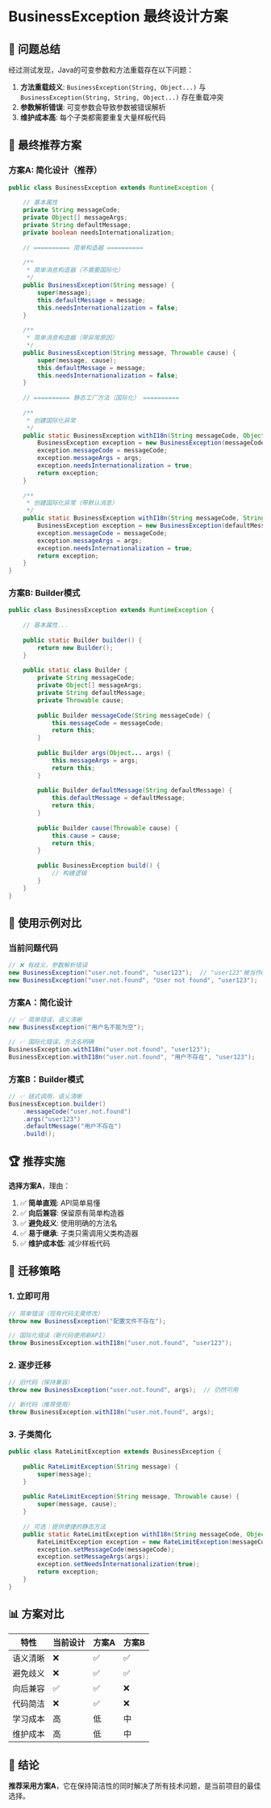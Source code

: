 # BusinessException 最终设计方案

## 🚨 问题总结

经过测试发现，Java的可变参数和方法重载存在以下问题：

1. **方法重载歧义**: `BusinessException(String, Object...)` 与 `BusinessException(String, String, Object...)` 存在重载冲突
2. **参数解析错误**: 可变参数会导致参数被错误解析
3. **维护成本高**: 每个子类都需要重复大量样板代码

## 🎯 最终推荐方案

### 方案A: 简化设计（推荐）

```java
public class BusinessException extends RuntimeException {
    
    // 基本属性
    private String messageCode;
    private Object[] messageArgs;
    private String defaultMessage;
    private boolean needsInternationalization;
    
    // ========== 简单构造器 ==========
    
    /**
     * 简单消息构造器（不需要国际化）
     */
    public BusinessException(String message) {
        super(message);
        this.defaultMessage = message;
        this.needsInternationalization = false;
    }
    
    /**
     * 简单消息构造器（带异常原因）
     */
    public BusinessException(String message, Throwable cause) {
        super(message, cause);
        this.defaultMessage = message;
        this.needsInternationalization = false;
    }
    
    // ========== 静态工厂方法（国际化） ==========
    
    /**
     * 创建国际化异常
     */
    public static BusinessException withI18n(String messageCode, Object... args) {
        BusinessException exception = new BusinessException(messageCode);
        exception.messageCode = messageCode;
        exception.messageArgs = args;
        exception.needsInternationalization = true;
        return exception;
    }
    
    /**
     * 创建国际化异常（带默认消息）
     */
    public static BusinessException withI18n(String messageCode, String defaultMessage, Object... args) {
        BusinessException exception = new BusinessException(defaultMessage);
        exception.messageCode = messageCode;
        exception.messageArgs = args;
        exception.needsInternationalization = true;
        return exception;
    }
}
```

### 方案B: Builder模式

```java
public class BusinessException extends RuntimeException {
    
    // 基本属性...
    
    public static Builder builder() {
        return new Builder();
    }
    
    public static class Builder {
        private String messageCode;
        private Object[] messageArgs;
        private String defaultMessage;
        private Throwable cause;
        
        public Builder messageCode(String messageCode) {
            this.messageCode = messageCode;
            return this;
        }
        
        public Builder args(Object... args) {
            this.messageArgs = args;
            return this;
        }
        
        public Builder defaultMessage(String defaultMessage) {
            this.defaultMessage = defaultMessage;
            return this;
        }
        
        public Builder cause(Throwable cause) {
            this.cause = cause;
            return this;
        }
        
        public BusinessException build() {
            // 构建逻辑
        }
    }
}
```

## 📝 使用示例对比

### 当前问题代码
```java
// ❌ 有歧义，参数解析错误
new BusinessException("user.not.found", "user123");  // "user123"被当作defaultMessage
new BusinessException("user.not.found", "User not found", "user123");  // 正常
```

### 方案A：简化设计
```java
// ✅ 简单错误，语义清晰
new BusinessException("用户名不能为空");

// ✅ 国际化错误，方法名明确
BusinessException.withI18n("user.not.found", "user123");
BusinessException.withI18n("user.not.found", "用户不存在", "user123");
```

### 方案B：Builder模式
```java
// ✅ 链式调用，语义清晰
BusinessException.builder()
    .messageCode("user.not.found")
    .args("user123")
    .defaultMessage("用户不存在")
    .build();
```

## 🏆 推荐实施

**选择方案A**，理由：
1. ✅ **简单直观**: API简单易懂
2. ✅ **向后兼容**: 保留原有简单构造器
3. ✅ **避免歧义**: 使用明确的方法名
4. ✅ **易于继承**: 子类只需调用父类构造器
5. ✅ **维护成本低**: 减少样板代码

## 🔧 迁移策略

### 1. 立即可用
```java
// 简单错误（现有代码无需修改）
throw new BusinessException("配置文件不存在");

// 国际化错误（新代码使用新API）
throw BusinessException.withI18n("user.not.found", "user123");
```

### 2. 逐步迁移
```java
// 旧代码（保持兼容）
throw new BusinessException("user.not.found", args);  // 仍然可用

// 新代码（推荐使用）
throw BusinessException.withI18n("user.not.found", args);
```

### 3. 子类简化
```java
public class RateLimitException extends BusinessException {
    
    public RateLimitException(String message) {
        super(message);
    }
    
    public RateLimitException(String message, Throwable cause) {
        super(message, cause);
    }
    
    // 可选：提供便捷的静态方法
    public static RateLimitException withI18n(String messageCode, Object... args) {
        RateLimitException exception = new RateLimitException(messageCode);
        exception.setMessageCode(messageCode);
        exception.setMessageArgs(args);
        exception.setNeedsInternationalization(true);
        return exception;
    }
}
```

## 📊 方案对比

| 特性 | 当前设计 | 方案A | 方案B |
|------|----------|-------|-------|
| 语义清晰 | ❌ | ✅ | ✅ |
| 避免歧义 | ❌ | ✅ | ✅ |
| 向后兼容 | ✅ | ✅ | ❌ |
| 代码简洁 | ❌ | ✅ | ❌ |
| 学习成本 | 高 | 低 | 中 |
| 维护成本 | 高 | 低 | 中 |

## 🎯 结论

**推荐采用方案A**，它在保持简洁性的同时解决了所有技术问题，是当前项目的最佳选择。
